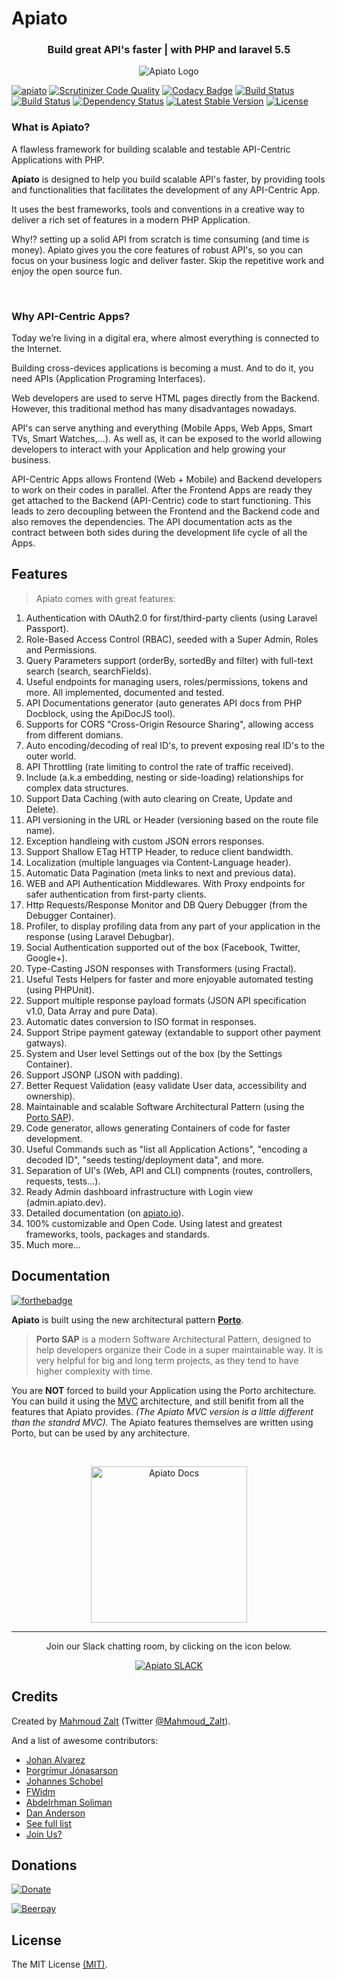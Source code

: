 # Apiato

<h3 align="center">Build great API's faster | with PHP and laravel 5.5</h3>


<p align="center">
   <img src="https://s19.postimg.org/o1y4gerrn/apiato.jpg" alt="Apiato Logo"/>
</p>


[![apiato](https://img.shields.io/badge/Status-Awesome-brightgreen.svg)](https://github.com/apiato/apiato)
[![Scrutinizer Code Quality](https://scrutinizer-ci.com/g/apiato/apiato/badges/quality-score.png?b=master)](https://scrutinizer-ci.com/g/apiato/apiato/?branch=master)
[![Codacy Badge](https://api.codacy.com/project/badge/Grade/ce8fed7f8fcd492ebbe5ef0fb36c0a9a)](https://www.codacy.com/app/mahmoudz/apiato?utm_source=github.com&utm_medium=referral&utm_content=apiato/apiato&utm_campaign=badger)
[![Build Status](https://scrutinizer-ci.com/g/apiato/apiato/badges/build.png?b=master)](https://scrutinizer-ci.com/g/apiato/apiato/build-status/master)
[![Build Status](https://travis-ci.org/apiato/apiato.svg?branch=master)](https://travis-ci.org/apiato/apiato)
[![Dependency Status](https://www.versioneye.com/user/projects/59ddea8a2de28c000f857199/badge.svg?style=flat-square)](https://www.versioneye.com/user/projects/59ddea8a2de28c000f857199)
[![Latest Stable Version](https://poser.pugx.org/apiato/apiato/v/stable)](https://packagist.org/packages/apiato/apiato)
[![License](https://poser.pugx.org/apiato/apiato/license)](https://packagist.org/packages/apiato/apiato)


<a name="Introduction"></a>


### What is Apiato?

A flawless framework for building scalable and testable API-Centric Applications with PHP.

**Apiato** is designed to help you build scalable API's faster, by providing tools and
functionalities that facilitates the development of any API-Centric App.

It uses the best frameworks, tools and conventions in a creative way to deliver a rich set of features in a modern PHP Application.

Why!? setting up a solid API from scratch is time consuming (and time is money).
Apiato gives you the core features of robust API's, so you can focus on your business logic and deliver faster.
Skip the repetitive work and enjoy the open source fun.


<br>

### Why API-Centric Apps?

Today we’re living in a digital era, where almost everything is connected to the Internet.

Building cross-devices applications is becoming a must. And to do it, you need APIs (Application Programing Interfaces).

Web developers are used to serve HTML pages directly from the Backend. However, this traditional method has many disadvantages nowadays.

API's can serve anything and everything (Mobile Apps, Web Apps, Smart TVs, Smart Watches,...).
As well as, it can be exposed to the world allowing developers to interact with your Application and help growing your business.

API-Centric Apps allows Frontend (Web + Mobile) and Backend developers to work on their codes in parallel. After the Frontend Apps are ready they get attached to the Backend (API-Centric) code to start functioning. This leads to zero decoupling between the Frontend and the Backend code and also removes the dependencies. The API documentation acts as the contract between both sides during the development life cycle of all the Apps.



<a name="Features"></a>
## Features

> Apiato comes with great features:

1. Authentication with OAuth2.0 for first/third-party clients (using Laravel Passport).
2. Role-Based Access Control (RBAC), seeded with a Super Admin, Roles and Permissions.
3. Query Parameters support (orderBy, sortedBy and filter) with full-text search (search, searchFields).
4. Useful endpoints for managing users, roles/permissions, tokens and more. All implemented, documented and tested.
5. API Documentations generator (auto generates API docs from PHP Docblock, using the ApiDocJS tool).
6. Supports for CORS "Cross-Origin Resource Sharing", allowing access from different domians.
7. Auto encoding/decoding of real ID's, to prevent exposing real ID's to the outer world.
8. API Throttling (rate limiting to control the rate of traffic received).
9. Include (a.k.a embedding, nesting or side-loading) relationships for complex data structures.
10. Support Data Caching (with auto clearing on Create, Update and Delete).
11. API versioning in the URL or Header (versioning based on the route file name).
12. Exception handleing with custom JSON errors responses.
13. Support Shallow ETag HTTP Header, to reduce client bandwidth.
14. Localization (multiple languages via Content-Language header).
15. Automatic Data Pagination (meta links to next and previous data).
16. WEB and API Authentication Middlewares. With Proxy endpoints for safer authentication from first-party clients.
17. Http Requests/Response Monitor and DB Query Debugger (from the Debugger Container).
18. Profiler, to display profiling data from any part of your application in the response (using Laravel Debugbar).
19. Social Authentication supported out of the box (Facebook, Twitter, Google+).
20. Type-Casting JSON responses with Transformers (using Fractal).
21. Useful Tests Helpers for faster and more enjoyable automated testing (using PHPUnit).
22. Support multiple response payload formats (JSON API specification v1.0, Data Array and pure Data).
23. Automatic dates conversion to ISO format in responses.
24. Support Stripe payment gateway (extandable to support other payment gatways).
25. System and User level Settings out of the box (by the Settings Container).
26. Support JSONP (JSON with padding).
27. Better Request Validation (easy validate User data, accessibility and ownership).
28. Maintainable and scalable Software Architectural Pattern (using the [Porto SAP](https://github.com/Mahmoudz/Porto)).
29. Code generator, allows generating Containers of code for faster development.
30. Useful Commands such as "list all Application Actions", "encoding a decoded ID", "seeds testing/deployment data", and more.
31. Separation of UI's (Web, API and CLI) compnents (routes, controllers, requests, tests...).
32. Ready Admin dashboard infrastructure with Login view (admin.apiato.dev).
33. Detailed documentation (on [apiato.io](http://apiato.io)).
34. 100% customizable and Open Code. Using latest and greatest frameworks, tools, packages and standards.
99. Much more...




<a name="Documentation"></a>
## Documentation

[![forthebadge](http://forthebadge.com/images/badges/ages-12.svg)](http://apiato.io)


**Apiato** is built using the new architectural pattern **[Porto](https://github.com/Mahmoudz/Porto)**.
> **Porto SAP** is a modern Software Architectural Pattern, designed to help developers organize their Code in a super maintainable way. It is very helpful for big and long term projects, as they tend to have higher complexity with time.

You are **NOT** forced to build your Application using the Porto architecture.
You can build it using the [MVC](http://apiato.io/getting-started/architecture/#mvc-intro) architecture, and still benifit from all the features that Apiato provides. *(The Apiato MVC version is a little different than the standrd MVC)*. The Apiato features themselves are written using Porto, but can be used by any architecture.

<br>


<p align="center">
	<a href="http://apiato.io/">
	   <img src="https://s19.postimg.org/ecnn9vdw3/Screen_Shot_2017-08-01_at_5.08.54_AM.png" width=250px" alt="Apiato Docs"/>
	</a>
</p>


---


<p align="center">Join our Slack chatting room, by clicking on the icon below.</p>

<p align="center">
	<a href="https://now-examples-slackin-bvfqosqozk.now.sh">
	   <img src="https://s19.postimg.org/h7pvzy9ar/Slack-i_OS-icon.png" alt="Apiato SLACK"/>
	</a>
</p>



<a name="Credits"></a>
## Credits

Created by [Mahmoud Zalt](https://zalt.me/) (Twitter [@Mahmoud_Zalt](https://twitter.com/Mahmoud_Zalt)).

And a list of awesome contributors:

- [Johan Alvarez](https://github.com/llstarscreamll)
- [Þorgrímur Jónasarson](https://github.com/toggi737)
- [Johannes Schobel](https://github.com/johannesschobel)
- [FWidm](https://github.com/FWidm)
- [Abdelrhman Soliman](https://github.com/Nasr-Z1)
- [Dan Anderson](https://github.com/droplister)
- [See full list](https://github.com/apiato/apiato/graphs/contributors)
- [Join Us?](http://apiato.io/miscellaneous/contribution/#Contributing-Apiato)


<a name="Donations"></a>
## Donations

[![Donate](https://img.shields.io/badge/Donate-PayPal-green.svg)](https://www.paypal.me/mzalt) 

[![Beerpay](https://beerpay.io/apiato/apiato/badge.svg?style=flat)](https://beerpay.io/apiato/apiato)


<a name="License"></a>
## License

The MIT License [(MIT)](https://github.com/apiato/apiato/blob/master/LICENSE).
